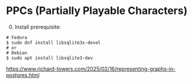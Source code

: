 # PPCs (Partially Playable Characters) 

0. Install prerequisite:
```console
# Fedora
$ sudo dnf install libsqlite3x-devel
# or
# Debian
$ sudo apt install libsqlite3-dev 
```

https://www.richard-towers.com/2025/02/16/representing-graphs-in-postgres.html

